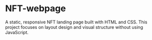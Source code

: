 # NFT-webpage
A static, responsive NFT landing page built with HTML and CSS. This project focuses on layout design and visual structure without using JavaScript.
